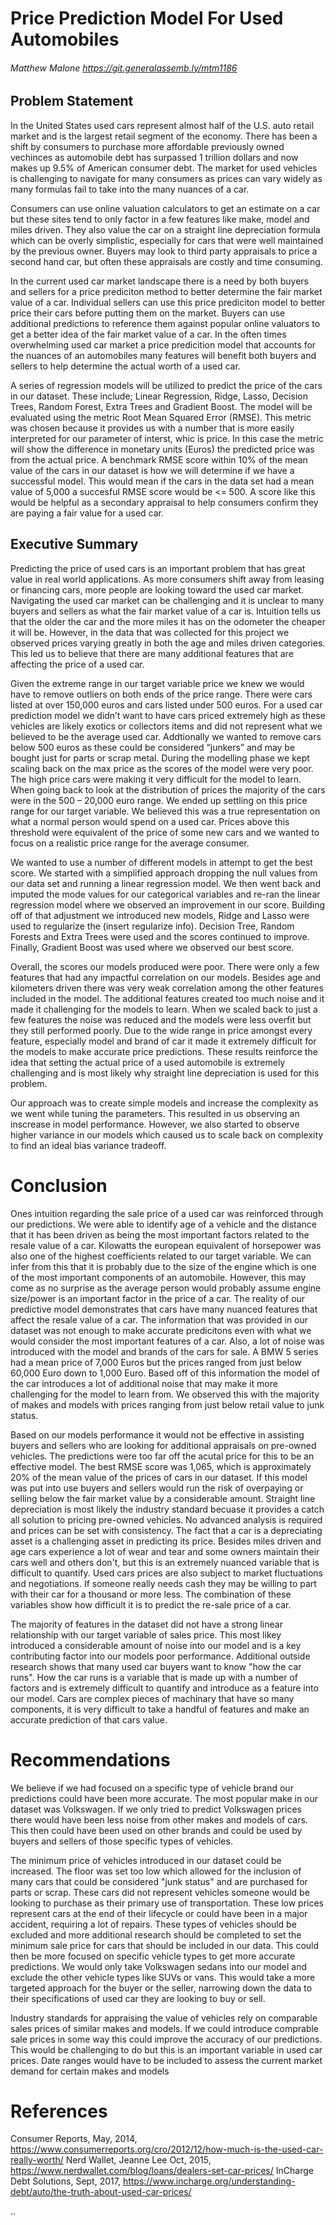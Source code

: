 # Price Prediction Model For Used Automobiles 

###### Matthew Malone https://git.generalassemb.ly/mtm1186

## Problem Statement
In the United States used cars represent almost half of the U.S. auto retail market and is the largest retail segment of the economy. There has been a shift by consumers to purchase more affordable previously owned vechinces as automobile debt has surpassed 1 trillion dollars and now makes up 9.5% of American consumer debt. The market for used vehicles is challenging to navigate for many consumers as prices can vary widely as many formulas fail to take into the many nuances of a car.

Consumers can use online valuation calculators to get an estimate on a car but these sites tend to only factor in a few features like make, model and miles driven. They also value the car on a straight line depreciation formula which can be overly simplistic, especially for cars that were well maintained by the previous owner. Buyers may look to third party appraisals to price a second hand car, but often these appraisals are costly and time consuming. 

In the current used car market landscape there is a need by both buyers and sellers for a price prediciton method to better determine the fair market value of a car. Individual sellers can use this price prediciton model to better price their cars before putting them on the market. Buyers can use additional predictions to reference them against popular online valuators to get a better idea of the fair market value of a car. In the often times overwhelming used car market a price predicition model that accounts for the nuances of an automobiles many features will benefit both buyers and sellers to help determine the actual worth of a used car. 

A series of regression models will be utilized to predict the price of the cars in our dataset. These include; Linear Regression, Ridge, Lasso, Decision Trees, Random Forest, Extra Trees and Gradient Boost. The model will be evaluated using the metric Root Mean Squared Error (RMSE). This metric was chosen because it provides us with a number that is more easily interpreted for our parameter of interst, whic is price. In this case the metric will show the difference in monetary units (Euros) the predicted price was from the actual price. A benchmark RMSE score within 10% of the mean value of the cars in our dataset is how we will determine if we have a successful model. This would mean if the cars in the data set had a mean value of 5,000 a succesful RMSE score would be <= 500. A score like this would be helpful as a secondary appraisal to help consumers confirm they are paying a fair value for a used car. 


## Executive Summary
Predicting the price of used cars is an important problem that has great value in real world applications. As more consumers shift away from leasing or financing cars, more people are looking toward the used car market. Navigating the used car market can be challenging and it is unclear to many buyers and sellers as what the fair market value of a car is.  Intuition tells us that the older the car and the more miles it has on the odometer the cheaper it will be. However, in the data that was collected for this project we observed prices varying greatly in both the age and miles driven categories. This led us to believe that there are many additional features that are affecting the price of a used car. 

Given the extreme range in our target variable price we knew we would have to remove outliers on both ends of the price range. There were cars listed at over 150,000 euros and cars listed under 500 euros. For a used car prediction model we didn’t want to have cars priced extremely high as these vehicles are likely exotics or collectors items and did not represent what we believed to be the average used car. Addtionally we wanted to remove cars below 500 euros as these could be considered “junkers” and may be bought just for parts or scrap metal. During the modelling phase we kept scaling back on the max price as the scores of the model were very poor. The high price cars were making it very difficult for the model to learn. When going back to look at the distribution of prices the majority of the cars were in the 500 – 20,000 euro range. We ended up settling on this price range for our target variable. We believed this was a true representation on what a normal person would spend on a used car. Prices above this threshold were equivalent of the price of some new cars and we wanted to focus on a realistic price range for the average consumer. 

We wanted to use a number of different models in attempt to get the best score. We started with a simplified approach dropping the null values from our data set and running a linear regression model. We then went back and imputed the mode values for our categorical variables and re-ran the linear regression model where we observed an improvement in our score. Building off of that adjustment we introduced new models, Ridge and Lasso were used to regularize the (insert regularize info). Decision Tree, Random Forests and Extra Trees were used and the scores continued to improve. Finally, Gradient Boost was used where we observed our best score. 

Overall, the scores our models produced were poor. There were only a few features that had any impactful correlation on our models. Besides age and kilometers driven there was very weak correlation among the other features included in the model. The additional features created too much noise and it made it challenging for the models to learn.  When we scaled back to just a few features the noise was reduced and the models were less overfit but they still performed poorly. Due to the wide range in price amongst every feature, especially model and brand of car it made it extremely difficult for the models to make accurate price predictions. These results reinforce the idea that setting the actual price of a used automobile is extremely challenging and is most likely why straight line depreciation is used for this problem. 


Our approach was to create simple models and increase the complexity as we went while tuning the parameters. This resulted in us observing an inscrease in model performance. However, we also started to observe higher variance in our models which caused us to scale back on complexity to find an ideal bias variance tradeoff.

# Conclusion
Ones intuition regarding the sale price of a used car was reinforced through our predictions. We were able to identify age of a vehicle and the distance that it has been driven as being the most important factors related to the resale value of a car. Kilowatts the european equivalent of horsepower was also one of the highest coefficients related to our target variable. We can infer from this that it is probably due to the size of the engine which is one of the most important components of an automobile. However, this may come as no surprise as the average person would probably assume engine size/power is an important factor in the price of a car. The reality of our predictive model demonstrates that cars have many nuanced features that affect the resale value of a car. The information that was provided in our dataset was not enough to make accurate predicitons even with what we would consider the most important features of a car. Also, a lot of noise was introduced with the model and brands of the cars for sale. A BMW 5 series had a mean price of 7,000 Euros but the prices ranged from just below 60,000 Euro down to 1,000 Euro. Based off of this information the model of the car introduces a lot of additional noise that may make it more challenging for the model to learn from. We observed this with the majority of makes and models with prices ranging from just below retail value to junk status.

Based on our models performance it would not be effective in assisting buyers and sellers who are looking for additional appraisals on pre-owned vehicles. The predictions were too far off the acutal price for this to be an effective model. The best RMSE score was 1,065, which is approximately 20% of the mean value of the prices of cars in our dataset. If this model was put into use buyers and sellers would run the risk of overpaying or selling below the fair market value by a considerable amount. Straight line depreciation is most likely the industry standard becuase it provides a catch all solution to pricing pre-owned vehicles. No advanced analysis is required and prices can be set with consistency. The fact that a car is a depreciating asset is a challenging asset in predicting its price. Besides miles driven and age cars experience a lot of wear and tear and some owners maintain their cars well and others don't, but this is an extremely nuanced variable that is difficult to quantify. Used cars prices are also subject to market fluctuations and negotiations. If someone really needs cash they may be willing to part with their car for a thousand or more less. The combination of these variables show how difficult it is to predict the re-sale price of a car.

The majority of features in the dataset did not have a strong linear relationship with our target variable of sales price. This most likey introduced a considerable amount of noise into our model and is a key contributing factor into our models poor performance. Additional outside research shows that many used car buyers want to know "how the car runs". How the car runs is a variable that is made up with a number of factors and is extremely difficult to quantify and introduce as a feature into our model. Cars are complex pieces of machinary that have so many components, it is very difficult to take a handful of features and make an accurate prediction of that cars value.

# Recommendations 
We believe if we had focused on a specific type of vehicle brand our predictions could have been more accurate. The most popular make in our dataset was Volkswagen. If we only tried to predict Volkswagen prices there would have been less noise from other makes and models of cars. This then could have been used on other brands and could be used by buyers and sellers of those specific types of vehicles.

The minimum price of vehicles introduced in our dataset could be increased. The floor was set too low which allowed for the inclusion of many cars that could be considered "junk status" and are purchased for parts or scrap. These cars did not represent vehicles someone would be looking to purchase as their primary use of transportation. These low prices represent cars at the end of their lifecycle or could have been in a major accident, requiring a lot of repairs. These types of vehicles should be excluded and more additional research should be completed to set the minimum sale price for cars that should be included in our data. This could then be more focused on specific vehicle types to get more accurate predictions. We would only take Volkswagen sedans into our model and exclude the other vehicle types like SUVs or vans. This would take a more targeted approach for the buyer or the seller, narrowing down the data to their specifications of used car they are looking to buy or sell.

Industry standards for appraising the value of vehicles rely on comparable sales prices of similar makes and models. If we could introduce comprable sale prices in some way this could improve the accuracy of our predictions. This would be challenging to do but this is an important variable in used car prices. Date ranges would have to be included to assess the current market demand for certain makes and models

# References 
Consumer Reports, May, 2014, https://www.consumerreports.org/cro/2012/12/how-much-is-the-used-car-really-worth/
Nerd Wallet, Jeanne Lee Oct, 2015, https://www.nerdwallet.com/blog/loans/dealers-set-car-prices/
InCharge Debt Solutions, Sept, 2017, https://www.incharge.org/understanding-debt/auto/the-truth-about-used-car-prices/


..